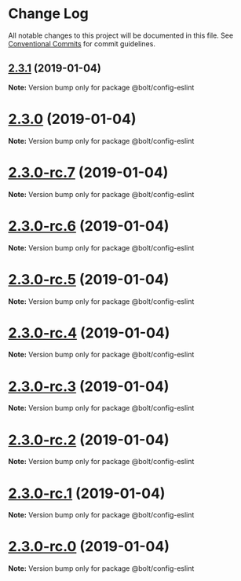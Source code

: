 # Change Log

All notable changes to this project will be documented in this file.
See [Conventional Commits](https://conventionalcommits.org) for commit guidelines.

## [2.3.1](https://github.com/bolt-design-system/bolt/tree/master/packages/config-presets/config-eslint/compare/v2.3.0...v2.3.1) (2019-01-04)

**Note:** Version bump only for package @bolt/config-eslint





# [2.3.0](https://github.com/bolt-design-system/bolt/tree/master/packages/config-presets/config-eslint/compare/v2.3.0-rc.7...v2.3.0) (2019-01-04)

**Note:** Version bump only for package @bolt/config-eslint





# [2.3.0-rc.7](https://github.com/bolt-design-system/bolt/tree/master/packages/config-presets/config-eslint/compare/v2.3.0-rc.6...v2.3.0-rc.7) (2019-01-04)

**Note:** Version bump only for package @bolt/config-eslint





# [2.3.0-rc.6](https://github.com/bolt-design-system/bolt/tree/master/packages/config-presets/config-eslint/compare/v2.3.0-rc.5...v2.3.0-rc.6) (2019-01-04)

**Note:** Version bump only for package @bolt/config-eslint





# [2.3.0-rc.5](https://github.com/bolt-design-system/bolt/tree/master/packages/config-presets/config-eslint/compare/v2.3.0-rc.4...v2.3.0-rc.5) (2019-01-04)

**Note:** Version bump only for package @bolt/config-eslint





# [2.3.0-rc.4](https://github.com/bolt-design-system/bolt/tree/master/packages/config-presets/config-eslint/compare/v2.3.0-rc.3...v2.3.0-rc.4) (2019-01-04)

**Note:** Version bump only for package @bolt/config-eslint





# [2.3.0-rc.3](https://github.com/bolt-design-system/bolt/tree/master/packages/config-presets/config-eslint/compare/v2.3.0-rc.2...v2.3.0-rc.3) (2019-01-04)

**Note:** Version bump only for package @bolt/config-eslint





# [2.3.0-rc.2](https://github.com/bolt-design-system/bolt/tree/master/packages/config-presets/config-eslint/compare/v2.3.0-rc.1...v2.3.0-rc.2) (2019-01-04)

**Note:** Version bump only for package @bolt/config-eslint





# [2.3.0-rc.1](https://github.com/bolt-design-system/bolt/tree/master/packages/config-presets/config-eslint/compare/vv2.3.0-rc.0...v2.3.0-rc.1) (2019-01-04)

**Note:** Version bump only for package @bolt/config-eslint





# [2.3.0-rc.0](https://github.com/bolt-design-system/bolt/tree/master/packages/config-presets/config-eslint/compare/v2.2.1...v2.3.0-rc.0) (2019-01-04)

**Note:** Version bump only for package @bolt/config-eslint
